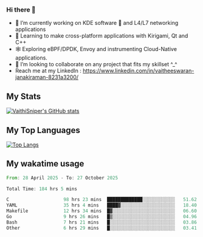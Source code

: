 ### Hi there 👋

- 🔭 I’m currently working on KDE software 💓 and L4/L7 networking applications 
- 📖 Learning to make cross-platform applications with Kirigami, Qt and C++
- 🕸️ Exploring eBPF/DPDK, Envoy and instrumenting Cloud-Native applications. 
- 👯 I’m looking to collaborate on any project that fits my skillset ^_^
- Reach me at my LinkedIn : https://www.linkedin.com/in/vaitheeswaran-janakiraman-8231a3200/

## My Stats
[![VaithiSniper's GitHub stats](https://github-readme-stats.vercel.app/api?username=VaithiSniper&hide=stars&theme=radical)](https://github.com/anuraghazra/github-readme-stats)

## My Top Languages

[![Top Langs](https://github-readme-stats.vercel.app/api/top-langs/?username=VaithiSniper&layout=compact)](https://github.com/anuraghazra/github-readme-stats)

## My wakatime usage

<!--START_SECTION:waka-->

```rust
From: 28 April 2025 - To: 27 October 2025

Total Time: 184 hrs 5 mins

C                    98 hrs 23 mins  █████████████░░░░░░░░░░░░   51.62 %
YAML                 35 hrs 4 mins   ████▓░░░░░░░░░░░░░░░░░░░░   18.40 %
Makefile             12 hrs 34 mins  █▓░░░░░░░░░░░░░░░░░░░░░░░   06.60 %
Go                   9 hrs 26 mins   █▒░░░░░░░░░░░░░░░░░░░░░░░   04.96 %
Bash                 7 hrs 21 mins   █░░░░░░░░░░░░░░░░░░░░░░░░   03.86 %
Other                6 hrs 29 mins   █░░░░░░░░░░░░░░░░░░░░░░░░   03.41 %
```

<!--END_SECTION:waka-->
